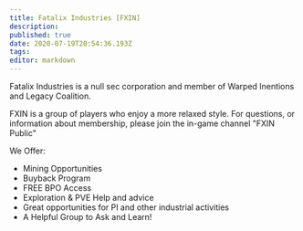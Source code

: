 ```yaml
---
title: Fatalix Industries [FXIN]
description: 
published: true
date: 2020-07-19T20:54:36.193Z
tags: 
editor: markdown
---
```


Fatalix Industries is a null sec corporation and member of Warped Inentions and Legacy Coalition.

FXIN is a group of players who enjoy a more relaxed style. For questions, or information about membership, please join the in-game channel "FXIN Public"

We Offer:
- Mining Opportunities
- Buyback Program
- FREE BPO Access
- Exploration & PVE Help and advice
- Great opportunities for PI and other industrial activities
- A Helpful Group to Ask and Learn!
